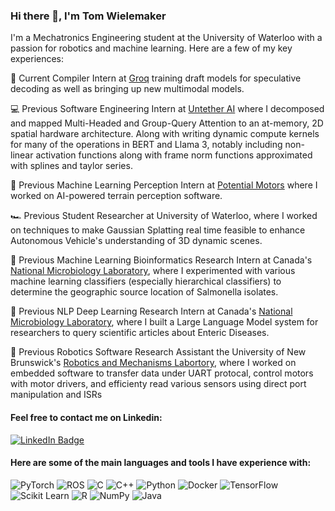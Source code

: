 ### Hi there 👋, I'm Tom Wielemaker

I'm a Mechatronics Engineering student at the University of Waterloo with a passion for robotics and machine learning. Here are a few of my key experiences:

🚀 Current Compiler Intern at [Groq](https://groq.com/) training draft models for speculative decoding as well as bringing up new multimodal models.

💻 Previous Software Engineering Intern at [Untether AI](https://www.untether.ai/) where I decomposed and mapped Multi-Headed and Group-Query Attention to an at-memory, 2D spatial hardware architecture. Along with writing dynamic compute kernels for many of the operations in BERT and Llama 3, notably including non-linear activation functions along with frame norm functions approximated with splines and taylor series.

🚗 Previous Machine Learning Perception Intern at [Potential Motors](https://www.potentialmotors.com) where I worked on AI-powered terrain perception software.

🏎️ Previous Student Researcher at University of Waterloo, where I worked on techniques to make Gaussian Splatting real time feasible to enhance Autonomous Vehicle's understanding of 3D dynamic scenes.

🧬 Previous Machine Learning Bioinformatics Research Intern at Canada's [National Microbiology Laboratory](https://www.canada.ca/en/public-health/programs/national-microbiology-laboratory.html), where I experimented with various machine learning classifiers (especially hierarchical classifiers) to determine the geographic source location of Salmonella isolates.

📃 Previous NLP Deep Learning Research Intern at Canada's [National Microbiology Laboratory](https://www.canada.ca/en/public-health/programs/national-microbiology-laboratory.html), where I built a Large Language Model system for researchers to query scientific articles about Enteric Diseases.

🤖 Previous Robotics Software Research Assistant the University of New Brunswick's [Robotics and Mechanisms Labortory](https://ram.ext.unb.ca), where I worked on embedded software to transfer data under UART protocal, control motors with motor drivers, and efficienty read various sensors using direct port manipulation and ISRs

#### Feel free to contact me on Linkedin:
[![LinkedIn Badge](https://img.shields.io/badge/LinkedIn-0077B5?style=for-the-badge&logo=linkedin&logoColor=white)](https://www.linkedin.com/in/thomas-wielemaker/)

#### Here are some of the main languages and tools I have experience with:
![PyTorch](https://img.shields.io/badge/PyTorch-%23EE4C2C.svg?style=for-the-badge&logo=PyTorch&logoColor=white)
![ROS](https://img.shields.io/badge/ROS-22314E?style=for-the-badge&logo=ROS&logoColor=white)
![C](https://img.shields.io/badge/c-%2300599C.svg?style=for-the-badge&logo=c&logoColor=white)
![C++](https://img.shields.io/badge/c++-%2300599C.svg?style=for-the-badge&logo=c%2B%2B&logoColor=white)
![Python](https://img.shields.io/badge/python-3670A0?style=for-the-badge&logo=python&logoColor=ffdd54)
![Docker](https://img.shields.io/badge/Docker-2CA5E0?style=for-the-badge&logo=docker&logoColor=white)
![TensorFlow](https://img.shields.io/badge/TensorFlow-FF6F00?style=for-the-badge&logo=tensorflow&logoColor=white)
![Scikit Learn](https://img.shields.io/badge/scikit_learn-F7931E?style=for-the-badge&logo=scikit-learn&logoColor=white)
![R](https://img.shields.io/badge/R-276DC3?style=for-the-badge&logo=r&logoColor=white)
![NumPy](https://img.shields.io/badge/numpy-%23013243.svg?style=for-the-badge&logo=numpy&logoColor=white)
![Java](https://img.shields.io/badge/java-%23ED8B00.svg?style=for-the-badge&logo=openjdk&logoColor=white)


